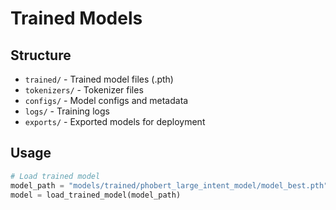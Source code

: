 # Trained Models

## Structure
- `trained/` - Trained model files (.pth)
- `tokenizers/` - Tokenizer files
- `configs/` - Model configs and metadata
- `logs/` - Training logs
- `exports/` - Exported models for deployment

## Usage
```python
# Load trained model
model_path = "models/trained/phobert_large_intent_model/model_best.pth"
model = load_trained_model(model_path)
```
